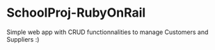 # SchoolProj-RubyOnRail
Simple web app with CRUD functionnalities to manage Customers and Suppliers :)
